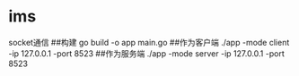 # ims
socket通信
##构建
go build -o app main.go
##作为客户端
./app -mode client -ip 127.0.0.1 -port 8523
##作为服务端
./app -mode server -ip 127.0.0.1 -port 8523
